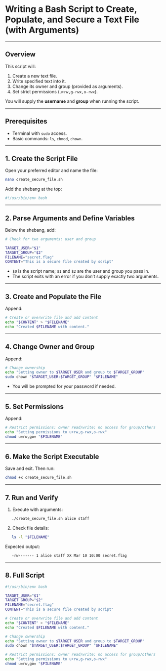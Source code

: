 # Writing a Bash Script to Create, Populate, and Secure a Text File (with Arguments)

---

## Overview

This script will:

1. Create a new text file.  
2. Write specified text into it.  
3. Change its owner and group (provided as arguments).  
4. Set strict permissions (`u+rw,g-rwx,o-rwx`).

You will supply the **username** and **group** when running the script.

---

## Prerequisites

- Terminal with `sudo` access.  
- Basic commands: `ls`, `chmod`, `chown`.

---

## 1. Create the Script File

Open your preferred editor and name the file:

```bash
nano create_secure_file.sh
```

Add the shebang at the top:

```bash
#!/usr/bin/env bash
```

---

## 2. Parse Arguments and Define Variables

Below the shebang, add:

```bash
# Check for two arguments: user and group

TARGET_USER="$1"
TARGET_GROUP="$2"
FILENAME="secret.flag"
CONTENT="This is a secure file created by script"
```  

- `$0` is the script name; `$1` and `$2` are the user and group you pass in.
- The script exits with an error if you don’t supply exactly two arguments.

---

## 3. Create and Populate the File

Append:

```bash
# Create or overwrite file and add content
echo "$CONTENT" > "$FILENAME"
echo "Created $FILENAME with content."
```

---

## 4. Change Owner and Group

Append:

```bash
# Change ownership
echo "Setting owner to $TARGET_USER and group to $TARGET_GROUP"
sudo chown "$TARGET_USER:$TARGET_GROUP" "$FILENAME"
```  

- You will be prompted for your password if needed.

---

## 5. Set Permissions

Append:

```bash
# Restrict permissions: owner read/write; no access for group/others
echo "Setting permissions to u+rw,g-rwx,o-rwx"
chmod u=rw,go= "$FILENAME"
```  

---

## 6. Make the Script Executable

Save and exit. Then run:

```bash
chmod +x create_secure_file.sh
```

---

## 7. Run and Verify

1. Execute with arguments:

```bash
   ./create_secure_file.sh alice staff
```

2. Check file details:

```bash
   ls -l "$FILENAME"
```

   Expected output:

```text
   -rw------- 1 alice staff XX Mar 10 10:00 secret.flag
```

---

## 8. Full Script

```bash
#!/usr/bin/env bash

TARGET_USER="$1"
TARGET_GROUP="$2"
FILENAME="secret.flag"
CONTENT="This is a secure file created by script"

# Create or overwrite file and add content
echo "$CONTENT" > "$FILENAME"
echo "Created $FILENAME with content."

# Change ownership
echo "Setting owner to $TARGET_USER and group to $TARGET_GROUP"
sudo chown "$TARGET_USER:$TARGET_GROUP" "$FILENAME"

# Restrict permissions: owner read/write; no access for group/others
echo "Setting permissions to u+rw,g-rwx,o-rwx"
chmod u=rw,go= "$FILENAME"
```

